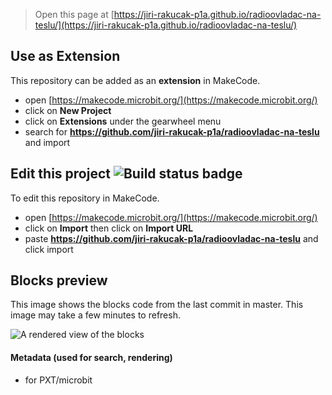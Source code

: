 
> Open this page at [https://jiri-rakucak-p1a.github.io/radioovladac-na-teslu/](https://jiri-rakucak-p1a.github.io/radioovladac-na-teslu/)

## Use as Extension

This repository can be added as an **extension** in MakeCode.

* open [https://makecode.microbit.org/](https://makecode.microbit.org/)
* click on **New Project**
* click on **Extensions** under the gearwheel menu
* search for **https://github.com/jiri-rakucak-p1a/radioovladac-na-teslu** and import

## Edit this project ![Build status badge](https://github.com/jiri-rakucak-p1a/radioovladac-na-teslu/workflows/MakeCode/badge.svg)

To edit this repository in MakeCode.

* open [https://makecode.microbit.org/](https://makecode.microbit.org/)
* click on **Import** then click on **Import URL**
* paste **https://github.com/jiri-rakucak-p1a/radioovladac-na-teslu** and click import

## Blocks preview

This image shows the blocks code from the last commit in master.
This image may take a few minutes to refresh.

![A rendered view of the blocks](https://github.com/jiri-rakucak-p1a/radioovladac-na-teslu/raw/master/.github/makecode/blocks.png)

#### Metadata (used for search, rendering)

* for PXT/microbit
<script src="https://makecode.com/gh-pages-embed.js"></script><script>makeCodeRender("{{ site.makecode.home_url }}", "{{ site.github.owner_name }}/{{ site.github.repository_name }}");</script>
